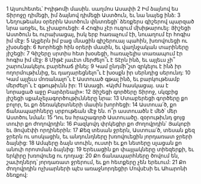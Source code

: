 1 Այսուհետեւ՝ Իդիթոմի մասին. սաղմոս Ասափի
2 Իմ ձայնով ես Տիրոջը դիմեցի,
իմ ձայնով դիմեցի Աստծուն,
եւ նա նայեց ինձ:
3 Նեղութեանս օրերին Աստծուն փնտռեցի՝
ձեռքերս գիշերով պարզած նրա առջեւ,
եւ չխաբուեցի:
4 Հոգիս չէր ուզում մխիթարուել:
Յիշեցի Աստծուն եւ ուրախացայ,
իսկ երբ հառաչում էի,
նուաղում էր հոգիս իմ մէջ:
5 Աչքերն իմ բաց մնացին գիշերուայ պահին,
խռովուեցի ու չխօսեցի:
6 Խորհեցի հին օրերի մասին,
եւ վաղնջական տարիները յիշեցի:
7 Գիշերը սրտիս հետ խօսեցի,
հառաչելիս տառապում էր հոգիս իմ մէջ:
8 Միթէ յաւէտ մերժելո՞ւ է Տէրն ինձ,
եւ այլեւս չի՞ շարունակելու բարեհաճ լինել:
9 Կամ ընդմի՞շտ զրկելու է ինձ իր ողորմութիւնից,
եւ դադարեցնելո՞ւ է խօսքն իր սերնդից սերունդ:
10 Կամ այլեւս մոռանալո՞ւ է Աստուած գթալ ինձ,
եւ բարկութեամբ մերժելո՞ւ է գթութիւնն իր:
11 Ասացի. «Այժմ հասկացայ. սա է նորացած աջը Բարձրեալի»:
12 Յիշեցի գործերը Տիրոջ,
սկզբից յիշեցի սքանչելագործութիւնները նրա:
13 Մտաբերեցի գործերը քո բոլոր,
եւ քո ձեռակերտների մասին խորհեցի:
14 Աստուա՛ծ, քո ճանապարհները սրբութեան մէջ են.
ո՞ր աստուածն է մեծ՝ մեր Աստծու նման:
15 Դու ես հրաշագործ Աստուածը.
զօրութիւնդ ցոյց տուիր քո ժողովրդին:
16 Բազկովդ փրկեցիր քո ժողովրդին՝
Յակոբի եւ Յովսէփի որդիներին:
17 Քեզ տեսան ջրերն, Աստուա՛ծ,
տեսան քեզ ջրերն ու սոսկացին,
եւ անդունդները խռովուեցին յորդառատ ջրերի ձայնից:
18 Ամպերը ձայն տուին,
ուստի եւ քո նետերը սլացան քո անուի որոտման ձայնից:
19 Երեւացին քո փայլակները տիեզերքի,
եւ երկիրը խռովուեց ու դողաց:
20 Քո ճանապարհները ծովում են,
շաւիղներդ՝ յորդառատ ջրերում,
եւ քո հետքերը չեն երեւում:
21 Քո ժողովրդին ոչխարների պէս առաջնորդեցիր
Մովսէսի եւ Ահարոնի ձեռքով:
